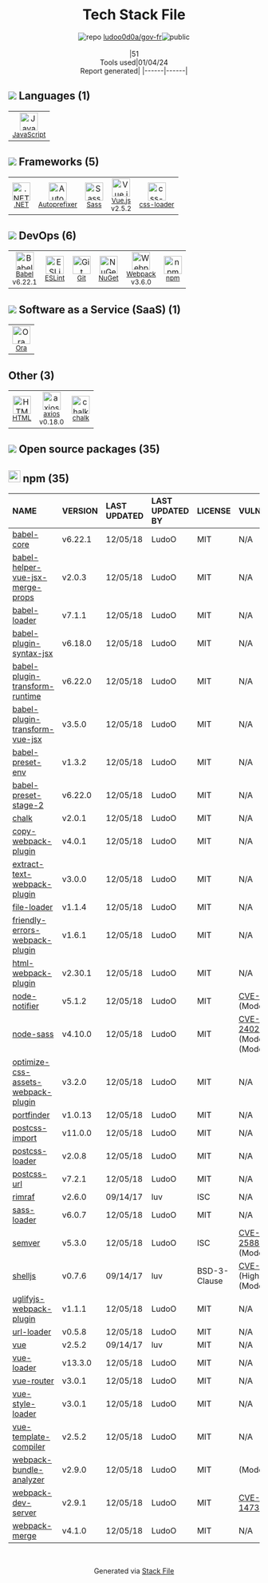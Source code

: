 <!--
&lt;--- Readme.md Snippet without images Start ---&gt;
## Tech Stack
ludoo0d0a/gov-fr is built on the following main stack:

- [.NET](http://www.microsoft.com/net/) – Frameworks (Full Stack)
- [Sass](http://sass-lang.com/) – CSS Pre-processors / Extensions
- [JavaScript](https://developer.mozilla.org/en-US/docs/Web/JavaScript) – Languages
- [Webpack](http://webpack.js.org) – JS Build Tools / JS Task Runners
- [Autoprefixer](https://github.com/postcss/autoprefixer) – CSS Pre-processors / Extensions
- [Babel](http://babeljs.io/) – JavaScript Compilers
- [ESLint](http://eslint.org/) – Code Review
- [Vue.js](http://vuejs.org/) – Javascript UI Libraries
- [axios](https://github.com/mzabriskie/axios) – Javascript Utilities & Libraries
- [Ora](https://ora.pm/) – Project Management
- [css-loader](https://github.com/webpack-contrib/css-loader) – CSS Pre-processors / Extensions

Full tech stack [here](/techstack.md)

&lt;--- Readme.md Snippet without images End ---&gt;

&lt;--- Readme.md Snippet with images Start ---&gt;
## Tech Stack
ludoo0d0a/gov-fr is built on the following main stack:

- <img width='25' height='25' src='https://img.stackshare.io/service/1014/IoPy1dce_400x400.png' alt='.NET'/> [.NET](http://www.microsoft.com/net/) – Frameworks (Full Stack)
- <img width='25' height='25' src='https://img.stackshare.io/service/1171/jCR2zNJV.png' alt='Sass'/> [Sass](http://sass-lang.com/) – CSS Pre-processors / Extensions
- <img width='25' height='25' src='https://img.stackshare.io/service/1209/javascript.jpeg' alt='JavaScript'/> [JavaScript](https://developer.mozilla.org/en-US/docs/Web/JavaScript) – Languages
- <img width='25' height='25' src='https://img.stackshare.io/service/1682/IMG_4636.PNG' alt='Webpack'/> [Webpack](http://webpack.js.org) – JS Build Tools / JS Task Runners
- <img width='25' height='25' src='https://img.stackshare.io/service/2202/72d087642cfce6fef6f2dabec5bf49e8_400x400.png' alt='Autoprefixer'/> [Autoprefixer](https://github.com/postcss/autoprefixer) – CSS Pre-processors / Extensions
- <img width='25' height='25' src='https://img.stackshare.io/service/2739/-1wfGjNw.png' alt='Babel'/> [Babel](http://babeljs.io/) – JavaScript Compilers
- <img width='25' height='25' src='https://img.stackshare.io/service/3337/Q4L7Jncy.jpg' alt='ESLint'/> [ESLint](http://eslint.org/) – Code Review
- <img width='25' height='25' src='https://img.stackshare.io/service/3837/paeckCWC.png' alt='Vue.js'/> [Vue.js](http://vuejs.org/) – Javascript UI Libraries
- <img width='25' height='25' src='https://img.stackshare.io/no-img-open-source.png' alt='axios'/> [axios](https://github.com/mzabriskie/axios) – Javascript Utilities & Libraries
- <img width='25' height='25' src='https://img.stackshare.io/service/6925/preview.png' alt='Ora'/> [Ora](https://ora.pm/) – Project Management
- <img width='25' height='25' src='https://img.stackshare.io/service/8074/default_d2b16fd6997fb2e164de645a34f9b8d5a880d999.png' alt='css-loader'/> [css-loader](https://github.com/webpack-contrib/css-loader) – CSS Pre-processors / Extensions

Full tech stack [here](/techstack.md)

&lt;--- Readme.md Snippet with images End ---&gt;
-->
<div align="center">

# Tech Stack File
![](https://img.stackshare.io/repo.svg "repo") [ludoo0d0a/gov-fr](https://github.com/ludoo0d0a/gov-fr)![](https://img.stackshare.io/public_badge.svg "public")
<br/><br/>
|51<br/>Tools used|01/04/24 <br/>Report generated|
|------|------|
</div>

## <img src='https://img.stackshare.io/languages.svg'/> Languages (1)
<table><tr>
  <td align='center'>
  <img width='36' height='36' src='https://img.stackshare.io/service/1209/javascript.jpeg' alt='JavaScript'>
  <br>
  <sub><a href="https://developer.mozilla.org/en-US/docs/Web/JavaScript">JavaScript</a></sub>
  <br>
  <sub></sub>
</td>

</tr>
</table>

## <img src='https://img.stackshare.io/frameworks.svg'/> Frameworks (5)
<table><tr>
  <td align='center'>
  <img width='36' height='36' src='https://img.stackshare.io/service/1014/IoPy1dce_400x400.png' alt='.NET'>
  <br>
  <sub><a href="http://www.microsoft.com/net/">.NET</a></sub>
  <br>
  <sub></sub>
</td>

<td align='center'>
  <img width='36' height='36' src='https://img.stackshare.io/service/2202/72d087642cfce6fef6f2dabec5bf49e8_400x400.png' alt='Autoprefixer'>
  <br>
  <sub><a href="https://github.com/postcss/autoprefixer">Autoprefixer</a></sub>
  <br>
  <sub></sub>
</td>

<td align='center'>
  <img width='36' height='36' src='https://img.stackshare.io/service/1171/jCR2zNJV.png' alt='Sass'>
  <br>
  <sub><a href="http://sass-lang.com/">Sass</a></sub>
  <br>
  <sub></sub>
</td>

<td align='center'>
  <img width='36' height='36' src='https://img.stackshare.io/service/3837/paeckCWC.png' alt='Vue.js'>
  <br>
  <sub><a href="http://vuejs.org/">Vue.js</a></sub>
  <br>
  <sub>v2.5.2</sub>
</td>

<td align='center'>
  <img width='36' height='36' src='https://img.stackshare.io/service/8074/default_d2b16fd6997fb2e164de645a34f9b8d5a880d999.png' alt='css-loader'>
  <br>
  <sub><a href="https://github.com/webpack-contrib/css-loader">css-loader</a></sub>
  <br>
  <sub></sub>
</td>

</tr>
</table>

## <img src='https://img.stackshare.io/devops.svg'/> DevOps (6)
<table><tr>
  <td align='center'>
  <img width='36' height='36' src='https://img.stackshare.io/service/2739/-1wfGjNw.png' alt='Babel'>
  <br>
  <sub><a href="http://babeljs.io/">Babel</a></sub>
  <br>
  <sub>v6.22.1</sub>
</td>

<td align='center'>
  <img width='36' height='36' src='https://img.stackshare.io/service/3337/Q4L7Jncy.jpg' alt='ESLint'>
  <br>
  <sub><a href="http://eslint.org/">ESLint</a></sub>
  <br>
  <sub></sub>
</td>

<td align='center'>
  <img width='36' height='36' src='https://img.stackshare.io/service/1046/git.png' alt='Git'>
  <br>
  <sub><a href="http://git-scm.com/">Git</a></sub>
  <br>
  <sub></sub>
</td>

<td align='center'>
  <img width='36' height='36' src='https://img.stackshare.io/service/2637/6I3oEOP4_400x400.jpg' alt='NuGet'>
  <br>
  <sub><a href="https://www.nuget.org/">NuGet</a></sub>
  <br>
  <sub></sub>
</td>

<td align='center'>
  <img width='36' height='36' src='https://img.stackshare.io/service/1682/IMG_4636.PNG' alt='Webpack'>
  <br>
  <sub><a href="http://webpack.js.org">Webpack</a></sub>
  <br>
  <sub>v3.6.0</sub>
</td>

<td align='center'>
  <img width='36' height='36' src='https://img.stackshare.io/service/1120/lejvzrnlpb308aftn31u.png' alt='npm'>
  <br>
  <sub><a href="https://www.npmjs.com/">npm</a></sub>
  <br>
  <sub></sub>
</td>

</tr>
</table>

## <img src='https://img.stackshare.io/saas.svg'/> Software as a Service (SaaS) (1)
<table><tr>
  <td align='center'>
  <img width='36' height='36' src='https://img.stackshare.io/service/6925/preview.png' alt='Ora'>
  <br>
  <sub><a href="https://ora.pm/">Ora</a></sub>
  <br>
  <sub></sub>
</td>

</tr>
</table>

## Other (3)
<table><tr>
  <td align='center'>
  <img width='36' height='36' src='https://img.stackshare.io/service/2270/no-img-open-source.png' alt='HTML'>
  <br>
  <sub><a href="http://">HTML</a></sub>
  <br>
  <sub></sub>
</td>

<td align='center'>
  <img width='36' height='36' src='https://img.stackshare.io/no-img-open-source.png' alt='axios'>
  <br>
  <sub><a href="https://github.com/mzabriskie/axios">axios</a></sub>
  <br>
  <sub>v0.18.0</sub>
</td>

<td align='center'>
  <img width='36' height='36' src='https://img.stackshare.io/service/8072/13122722.png' alt='chalk'>
  <br>
  <sub><a href="https://github.com/chalk/chalk">chalk</a></sub>
  <br>
  <sub></sub>
</td>

</tr>
</table>


## <img src='https://img.stackshare.io/group.svg' /> Open source packages (35)</h2>

## <img width='24' height='24' src='https://img.stackshare.io/service/1120/lejvzrnlpb308aftn31u.png'/> npm (35)

|NAME|VERSION|LAST UPDATED|LAST UPDATED BY|LICENSE|VULNERABILITIES|
|:------|:------|:------|:------|:------|:------|
|[babel-core](https://www.npmjs.com/babel-core)|v6.22.1|12/05/18|LudoO |MIT|N/A|
|[babel-helper-vue-jsx-merge-props](https://www.npmjs.com/babel-helper-vue-jsx-merge-props)|v2.0.3|12/05/18|LudoO |MIT|N/A|
|[babel-loader](https://www.npmjs.com/babel-loader)|v7.1.1|12/05/18|LudoO |MIT|N/A|
|[babel-plugin-syntax-jsx](https://www.npmjs.com/babel-plugin-syntax-jsx)|v6.18.0|12/05/18|LudoO |MIT|N/A|
|[babel-plugin-transform-runtime](https://www.npmjs.com/babel-plugin-transform-runtime)|v6.22.0|12/05/18|LudoO |MIT|N/A|
|[babel-plugin-transform-vue-jsx](https://www.npmjs.com/babel-plugin-transform-vue-jsx)|v3.5.0|12/05/18|LudoO |MIT|N/A|
|[babel-preset-env](https://www.npmjs.com/babel-preset-env)|v1.3.2|12/05/18|LudoO |MIT|N/A|
|[babel-preset-stage-2](https://www.npmjs.com/babel-preset-stage-2)|v6.22.0|12/05/18|LudoO |MIT|N/A|
|[chalk](https://www.npmjs.com/chalk)|v2.0.1|12/05/18|LudoO |MIT|N/A|
|[copy-webpack-plugin](https://www.npmjs.com/copy-webpack-plugin)|v4.0.1|12/05/18|LudoO |MIT|N/A|
|[extract-text-webpack-plugin](https://www.npmjs.com/extract-text-webpack-plugin)|v3.0.0|12/05/18|LudoO |MIT|N/A|
|[file-loader](https://www.npmjs.com/file-loader)|v1.1.4|12/05/18|LudoO |MIT|N/A|
|[friendly-errors-webpack-plugin](https://www.npmjs.com/friendly-errors-webpack-plugin)|v1.6.1|12/05/18|LudoO |MIT|N/A|
|[html-webpack-plugin](https://www.npmjs.com/html-webpack-plugin)|v2.30.1|12/05/18|LudoO |MIT|N/A|
|[node-notifier](https://www.npmjs.com/node-notifier)|v5.1.2|12/05/18|LudoO |MIT|[CVE-2020-7789](https://github.com/advisories/GHSA-5fw9-fq32-wv5p) (Moderate)|
|[node-sass](https://www.npmjs.com/node-sass)|v4.10.0|12/05/18|LudoO |MIT|[CVE-2020-24025](https://github.com/advisories/GHSA-r8f7-9pfq-mjmv) (Moderate)<br/>[](https://github.com/advisories/GHSA-9v62-24cr-58cx) (Moderate)|
|[optimize-css-assets-webpack-plugin](https://www.npmjs.com/optimize-css-assets-webpack-plugin)|v3.2.0|12/05/18|LudoO |MIT|N/A|
|[portfinder](https://www.npmjs.com/portfinder)|v1.0.13|12/05/18|LudoO |MIT|N/A|
|[postcss-import](https://www.npmjs.com/postcss-import)|v11.0.0|12/05/18|LudoO |MIT|N/A|
|[postcss-loader](https://www.npmjs.com/postcss-loader)|v2.0.8|12/05/18|LudoO |MIT|N/A|
|[postcss-url](https://www.npmjs.com/postcss-url)|v7.2.1|12/05/18|LudoO |MIT|N/A|
|[rimraf](https://www.npmjs.com/rimraf)|v2.6.0|09/14/17|luv |ISC|N/A|
|[sass-loader](https://www.npmjs.com/sass-loader)|v6.0.7|12/05/18|LudoO |MIT|N/A|
|[semver](https://www.npmjs.com/semver)|v5.3.0|12/05/18|LudoO |ISC|[CVE-2022-25883](https://github.com/advisories/GHSA-c2qf-rxjj-qqgw) (Moderate)|
|[shelljs](https://www.npmjs.com/shelljs)|v0.7.6|09/14/17|luv |BSD-3-Clause|[CVE-2022-0144](https://github.com/advisories/GHSA-4rq4-32rv-6wp6) (High)<br/>[](https://github.com/advisories/GHSA-64g7-mvw6-v9qj) (Moderate)|
|[uglifyjs-webpack-plugin](https://www.npmjs.com/uglifyjs-webpack-plugin)|v1.1.1|12/05/18|LudoO |MIT|N/A|
|[url-loader](https://www.npmjs.com/url-loader)|v0.5.8|12/05/18|LudoO |MIT|N/A|
|[vue](https://www.npmjs.com/vue)|v2.5.2|09/14/17|luv |MIT|N/A|
|[vue-loader](https://www.npmjs.com/vue-loader)|v13.3.0|12/05/18|LudoO |MIT|N/A|
|[vue-router](https://www.npmjs.com/vue-router)|v3.0.1|12/05/18|LudoO |MIT|N/A|
|[vue-style-loader](https://www.npmjs.com/vue-style-loader)|v3.0.1|12/05/18|LudoO |MIT|N/A|
|[vue-template-compiler](https://www.npmjs.com/vue-template-compiler)|v2.5.2|12/05/18|LudoO |MIT|N/A|
|[webpack-bundle-analyzer](https://www.npmjs.com/webpack-bundle-analyzer)|v2.9.0|12/05/18|LudoO |MIT|[](https://github.com/advisories/GHSA-pgr8-jg6h-8gw6) (Moderate)|
|[webpack-dev-server](https://www.npmjs.com/webpack-dev-server)|v2.9.1|12/05/18|LudoO |MIT|[CVE-2018-14732](https://github.com/advisories/GHSA-cf66-xwfp-gvc4) (High)|
|[webpack-merge](https://www.npmjs.com/webpack-merge)|v4.1.0|12/05/18|LudoO |MIT|N/A|

<br/>
<div align='center'>

Generated via [Stack File](https://github.com/marketplace/stack-file)
